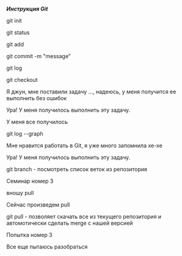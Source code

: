 ***Инструкция Git***

git init

git status

git add

git commit -m "message"

git log

git checkout

Я джун, мне поставили задачу ..., надеюсь, у меня получится ее выполнить без ошибок

Ура! У меня получилось выполнить эту задачу.

У меня все получилось

git log --graph

Мне нравится работать в Git, я уже много запомнила хе-хе

Ура! У меня получилось выполнить эту задачу.

git branch - посмотреть список веток из репозитория

Семинар номер 3

вношу pull

Сейчас произведем pull

git pull - позволяет скачать все из текущего репозитория и автомотически сделать merge с нашей версией

Попытка номер 3

Все еще пытаюсь разобраться
